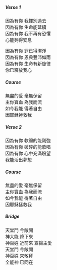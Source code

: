 ##### Verse 1
因為有你 我揮別過去  
因為有你 生命能延續  
因為有你 我不再有恐懼  
心能夠得安息  

因為有你 罪已得潔淨  
因為有你 恩典豐沛如雨  
因為有你 生命有新旋律  
你已釋放我心  

##### Course
無盡的愛 毫無保留  
主你寶血 為我而流  
如今我能 得著自由  
因耶穌拯救我  

##### Verse 2
因為有你 軟弱的能剛強  
因為有你 破碎的能歌唱  
因為有你 心中充滿盼望  
我能活出夢想  

##### Course
無盡的愛 毫無保留  
主你寶血 為我而流  
如今我能 得著自由  
因耶穌拯救我  

##### Bridge
天堂門 今敞開  
神大能 降下來  
神百姓 近前來 宣揚主愛  
天堂門 今敞開  
神百姓 來敬拜  
全能神 已同在  
